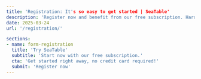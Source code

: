```yaml
---
title: 'Registration: It's so easy to get started | SeaTable'
description: 'Register now and benefit from our free subscription. Hardly any effort, immediate use, no credit card required.'
date: 2025-03-24
url: '/registration/'

sections:
- name: form-registration
  title: 'Try SeaTable'
  subtitle: 'Start now with our free subscription.'
  cta: 'Get started right away, no credit card required!'
  submit: 'Register now'
---
```

